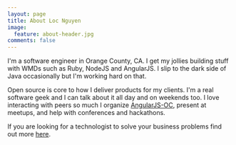 ```yaml
---
layout: page
title: About Loc Nguyen
image:
  feature: about-header.jpg
comments: false
---
```


I'm a software engineer in Orange County, CA. I get my jollies building stuff with WMDs such as Ruby, NodeJS
and AngularJS. I slip to the dark side of Java occasionally but I'm working hard on that.

Open source is core to how I deliver products for my clients. I'm a real software geek and I can talk about it
all day and on weekends too. I love interacting with peers so much I organize
[AngularJS-OC](http://www.meetup.com/AngularJS-OC), present at  meetups, and help with conferences and
hackathons.

If you are looking for a technologist to solve your business problems find out more [here]({{site_url}}/consulting).